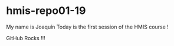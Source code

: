 # hmis-repo01-19
My name is Joaquín
Today is the first session of the HMIS course ! 

GitHub Rocks !!!
